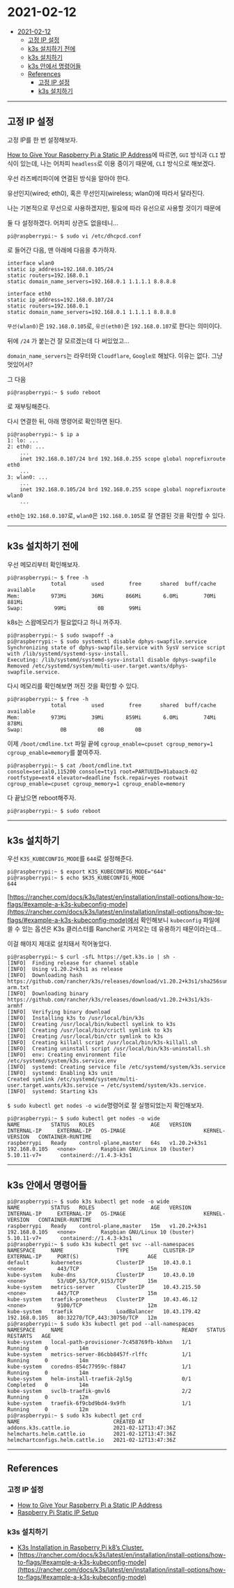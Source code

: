 # 2021-02-12

- [2021-02-12](#2021-02-12)
  - [고정 IP 설정](#고정-ip-설정)
  - [k3s 설치하기 전에](#k3s-설치하기-전에)
  - [k3s 설치하기](#k3s-설치하기)
  - [k3s 안에서 명령어들](#k3s-안에서-명령어들)
  - [References](#references)
    - [고정 IP 설정](#고정-ip-설정-1)
    - [k3s 설치하기](#k3s-설치하기-1)

---

## 고정 IP 설정

고정 IP를 한 번 설정해보자.

[How to Give Your Raspberry Pi a Static IP Address](https://linuxhint.com/raspberry_pi_static_ip_address/)에 따르면, `GUI` 방식과 `CLI` 방식이 있는데, 나는 어차피 `headless`로 이용 중이기 때문에, `CLI` 방식으로 해보겠다.

우선 라즈베리파이에 연결된 방식을 알아야 한다.

유선인지(wired; eth0), 혹은 무선인지(wireless; wlan0)에 따라서 달라진다.

나는 기본적으로 무선으로 사용하겠지만, 필요에 따라 유선으로 사용할 것이기 때문에

둘 다 설정하겠다. 어차피 상관도 없을테니...

```
pi@raspberrypi:~ $ sudo vi /etc/dhcpcd.conf
```

로 들어간 다음, 맨 아래에 다음을 추가하자.

```
interface wlan0
static ip_address=192.168.0.105/24
static routers=192.168.0.1
static domain_name_servers=192.168.0.1 1.1.1.1 8.8.8.8

interface eth0
static ip_address=192.168.0.107/24
static routers=192.168.0.1
static domain_name_servers=192.168.0.1 1.1.1.1 8.8.8.8
```

`무선(wlan0)`은 `192.168.0.105`로, `유선(eth0)`은 `192.168.0.107`로 한다는 의미이다.

뒤에 `/24` 가 붙는건 잘 모르겠는데 다 써있었고...

`domain_name_servers`는 라우터와 `Cloudflare`, `Google로` 해놨다. 이유는 없다. 그냥 멋있어서?

그 다음

```
pi@raspberrypi:~ $ sudo reboot
```

로 재부팅해준다.

다시 연결한 뒤, 아래 명령어로 확인하면 된다.

```
pi@raspberrypi:~ $ ip a
1: lo: ...
2: eth0: ...
    ...
    inet 192.168.0.107/24 brd 192.168.0.255 scope global noprefixroute eth0
    ...
3: wlan0: ...
    ...
    inet 192.168.0.105/24 brd 192.168.0.255 scope global noprefixroute wlan0
    ...
```

`eth0`는 `192.168.0.107`로, `wlan0`은 `192.168.0.105`로 잘 연결된 것을 확인할 수 있다.

---

## k3s 설치하기 전에

우선 메모리부터 확인해보자.

```
pi@raspberrypi:~ $ free -h
              total        used        free      shared  buff/cache   available
Mem:          973Mi        36Mi       866Mi       6.0Mi        70Mi       881Mi
Swap:          99Mi          0B        99Mi
```

k8s는 스왑메모리가 필요없다고 하니 꺼주자.

```
pi@raspberrypi:~ $ sudo swapoff -a
pi@raspberrypi:~ $ sudo systemctl disable dphys-swapfile.service
Synchronizing state of dphys-swapfile.service with SysV service script with /lib/systemd/systemd-sysv-install.
Executing: /lib/systemd/systemd-sysv-install disable dphys-swapfile
Removed /etc/systemd/system/multi-user.target.wants/dphys-swapfile.service.
```

다시 메모리를 확인해보면 꺼진 것을 확인할 수 있다.

```
pi@raspberrypi:~ $ free -h
              total        used        free      shared  buff/cache   available
Mem:          973Mi        39Mi       859Mi       6.0Mi        74Mi       878Mi
Swap:            0B          0B          0B
```

이제 `/boot/cmdline.txt` 파일 끝에 `cgroup_enable=cpuset cgroup_memory=1 cgroup_enable=memory`를 붙여주자.

```
pi@raspberrypi:~ $ cat /boot/cmdline.txt
console=serial0,115200 console=tty1 root=PARTUUID=91abaac9-02 rootfstype=ext4 elevator=deadline fsck.repair=yes rootwait cgroup_enable=cpuset cgroup_memory=1 cgroup_enable=memory
```

다 끝났으면 reboot해주자.

```
pi@raspberrypi:~ $ sudo reboot
```

---

## k3s 설치하기

우선 `K3S_KUBECONFIG_MODE`를 `644`로 설정해준다.

```
pi@raspberrypi:~ $ export K3S_KUBECONFIG_MODE="644"
pi@raspberrypi:~ $ echo $K3S_KUBECONFIG_MODE
644
```

[https://rancher.com/docs/k3s/latest/en/installation/install-options/how-to-flags/#example-a-k3s-kubeconfig-mode](https://rancher.com/docs/k3s/latest/en/installation/install-options/how-to-flags/#example-a-k3s-kubeconfig-mode)에서 확인해보니 `kubeconfig` 파일에 쓸 수 있는 옵션은 K3s 클러스터를 Rancher로 가져오는 데 유용하기 때문이라는데...

이걸 해야지 제대로 설치돼서 적어놓았다.

```
pi@raspberrypi:~ $ curl -sfL https://get.k3s.io | sh -
[INFO]  Finding release for channel stable
[INFO]  Using v1.20.2+k3s1 as release
[INFO]  Downloading hash https://github.com/rancher/k3s/releases/download/v1.20.2+k3s1/sha256sum-arm.txt
[INFO]  Downloading binary https://github.com/rancher/k3s/releases/download/v1.20.2+k3s1/k3s-armhf
[INFO]  Verifying binary download
[INFO]  Installing k3s to /usr/local/bin/k3s
[INFO]  Creating /usr/local/bin/kubectl symlink to k3s
[INFO]  Creating /usr/local/bin/crictl symlink to k3s
[INFO]  Creating /usr/local/bin/ctr symlink to k3s
[INFO]  Creating killall script /usr/local/bin/k3s-killall.sh
[INFO]  Creating uninstall script /usr/local/bin/k3s-uninstall.sh
[INFO]  env: Creating environment file /etc/systemd/system/k3s.service.env
[INFO]  systemd: Creating service file /etc/systemd/system/k3s.service
[INFO]  systemd: Enabling k3s unit
Created symlink /etc/systemd/system/multi-user.target.wants/k3s.service → /etc/systemd/system/k3s.service.
[INFO]  systemd: Starting k3s
```

`$ sudo kubectl get nodes -o wide`명령어로 잘 실행되었는지 확인해보자.

```
pi@raspberrypi:~ $ sudo kubectl get nodes -o wide
NAME          STATUS   ROLES                  AGE   VERSION        INTERNAL-IP     EXTERNAL-IP   OS-IMAGE                         KERNEL-VERSION   CONTAINER-RUNTIME
raspberrypi   Ready    control-plane,master   64s   v1.20.2+k3s1   192.168.0.105   <none>        Raspbian GNU/Linux 10 (buster)   5.10.11-v7+      containerd://1.4.3-k3s1
```

---

## k3s 안에서 명령어들

```
pi@raspberrypi:~ $ sudo k3s kubectl get node -o wide
NAME          STATUS   ROLES                  AGE   VERSION        INTERNAL-IP     EXTERNAL-IP   OS-IMAGE                         KERNEL-VERSION   CONTAINER-RUNTIME
raspberrypi   Ready    control-plane,master   15m   v1.20.2+k3s1   192.168.0.105   <none>        Raspbian GNU/Linux 10 (buster)   5.10.11-v7+      containerd://1.4.3-k3s1
pi@raspberrypi:~ $ sudo k3s kubectl get svc --all-namespaces
NAMESPACE     NAME                 TYPE           CLUSTER-IP     EXTERNAL-IP     PORT(S)                      AGE
default       kubernetes           ClusterIP      10.43.0.1      <none>          443/TCP                      15m
kube-system   kube-dns             ClusterIP      10.43.0.10     <none>          53/UDP,53/TCP,9153/TCP       15m
kube-system   metrics-server       ClusterIP      10.43.215.50   <none>          443/TCP                      15m
kube-system   traefik-prometheus   ClusterIP      10.43.46.12    <none>          9100/TCP                     12m
kube-system   traefik              LoadBalancer   10.43.179.42   192.168.0.105   80:32270/TCP,443:30750/TCP   12m
pi@raspberrypi:~ $ sudo k3s kubectl get pod --all-namespaces
NAMESPACE     NAME                                      READY   STATUS      RESTARTS   AGE
kube-system   local-path-provisioner-7c458769fb-kbhxn   1/1     Running     0          14m
kube-system   metrics-server-86cbb8457f-rlffc           1/1     Running     0          14m
kube-system   coredns-854c77959c-f8847                  1/1     Running     0          14m
kube-system   helm-install-traefik-2gl5g                0/1     Completed   0          14m
kube-system   svclb-traefik-gmvl6                       2/2     Running     0          12m
kube-system   traefik-6f9cbd9bd4-9x9fh                  1/1     Running     0          12m
pi@raspberrypi:~ $ sudo k3s kubectl get crd
NAME                              CREATED AT
addons.k3s.cattle.io              2021-02-12T13:47:36Z
helmcharts.helm.cattle.io         2021-02-12T13:47:36Z
helmchartconfigs.helm.cattle.io   2021-02-12T13:47:36Z
```

---

## References

### 고정 IP 설정

- [How to Give Your Raspberry Pi a Static IP Address](https://linuxhint.com/raspberry_pi_static_ip_address/)
- [Raspberry Pi Static IP Setup](https://linuxhint.com/raspberry_pi_static_ip_setup/)

### k3s 설치하기

- [K3s Installation in Raspberry Pi k8’s Cluster.](https://medium.com/swlh/yet-another-raspberry-pi-k8s-cluster-part-2-k3s-installation-fc93fb5313a1)
- [https://rancher.com/docs/k3s/latest/en/installation/install-options/how-to-flags/#example-a-k3s-kubeconfig-mode](https://rancher.com/docs/k3s/latest/en/installation/install-options/how-to-flags/#example-a-k3s-kubeconfig-mode)
